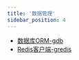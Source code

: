 ```yaml
---
title: '数据管理'
sidebar_position: 4
---
```


- [数据库ORM-gdb](output/goframe-v2.0-md/组件列表/数据管理/数据库ORM-gdb)
- [Redis客户端-gredis](output/goframe-v2.0-md/组件列表/数据管理/Redis客户端-gredis)